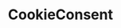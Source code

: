 ---
title: CookieConsent
lang: en-US
home: true
editLink: false
heroText: CookieConsent
tagline: Simple cookie-consent plugin written in vanilla js
actionText: Get Started
actionLink: /introduction/get-started
features:
  - title: Vanilla JS
    details: Easy to embed in any platform or framework using the same configuration steps and syntax.
  - title: Performant
    details: Very small footprint compared to other mainstream solutions.
  - title: Flexible
    details: Can by easily configured and adapted to your needs.
---